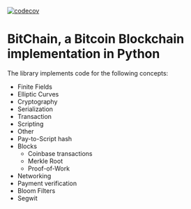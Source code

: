 [![codecov](https://codecov.io/gh/aroff/bitchain/branch/master/graph/badge.svg)](https://codecov.io/gh/aroff/bitchain)

# BitChain, a Bitcoin Blockchain implementation in Python

The library implements code for the following concepts:

- Finite Fields
- Elliptic Curves
- Cryptography
- Serialization
- Transaction
- Scripting
- Other
- Pay-to-Script hash
- Blocks
    - Coinbase transactions
    - Merkle Root
    - Proof-of-Work
- Networking
- Payment verification
- Bloom Filters
- Segwit

